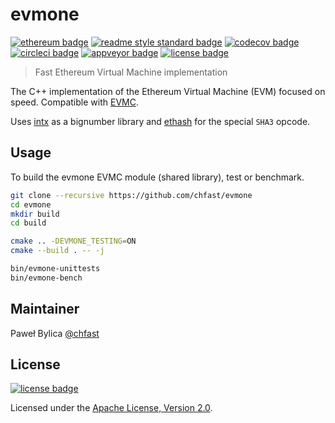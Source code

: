 # evmone

[![ethereum badge]][ethereum]
[![readme style standard badge]][standard readme]
[![codecov badge]][codecov]
[![circleci badge]][circleci]
[![appveyor badge]][appveyor]
[![license badge]][Apache License, Version 2.0]

> Fast Ethereum Virtual Machine implementation

The C++ implementation of the Ethereum Virtual Machine (EVM) focused on speed.
Compatible with [EVMC].

Uses [intx] as a bignumber library and [ethash] for the special `SHA3` opcode.

## Usage

To build the evmone EVMC module (shared library), test or benchmark.

```bash
git clone --recursive https://github.com/chfast/evmone
cd evmone
mkdir build
cd build

cmake .. -DEVMONE_TESTING=ON
cmake --build . -- -j

bin/evmone-unittests
bin/evmone-bench
```

## Maintainer

Paweł Bylica [@chfast]

## License

[![license badge]][Apache License, Version 2.0]

Licensed under the [Apache License, Version 2.0].


[@chfast]: https://github.com/chfast
[appveyor]: https://ci.appveyor.com/project/chfast/evmone/branch/master
[circleci]: https://circleci.com/gh/chfast/evmone/tree/master
[codecov]: https://codecov.io/gh/chfast/evmone/
[Apache License, Version 2.0]: LICENSE
[ethereum]: https://ethereum.org
[EVMC]: https://github.com/ethereum/evmc
[intx]: https://github.com/chfast/intx
[ethash]: https://github.com/chfast/ethash
[standard readme]: https://github.com/RichardLitt/standard-readme

[appveyor badge]: https://img.shields.io/appveyor/ci/chfast/evmone/master.svg?logo=appveyor
[circleci badge]: https://img.shields.io/circleci/project/github/chfast/evmone/master.svg?logo=circleci
[codecov badge]: https://img.shields.io/codecov/c/github/chfast/evmone.svg?logo=codecov
[ethereum badge]: https://img.shields.io/badge/ethereum-EVM-informational.svg?logo=ethereum
[license badge]: https://img.shields.io/github/license/chfast/evmone.svg?logo=apache
[readme style standard badge]: https://img.shields.io/badge/readme%20style-standard-brightgreen.svg
